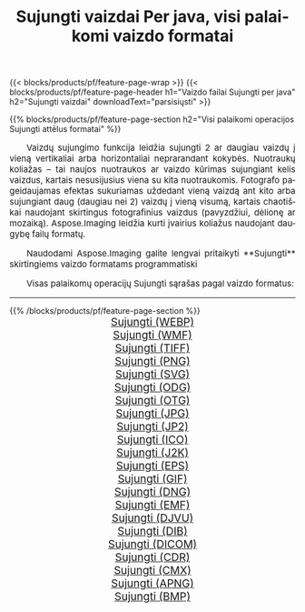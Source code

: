 ﻿---
title: Sujungti vaizdai Per java, visi palaikomi vaizdo formatai 
weight: 3920
url: /lt/java/merge 
lang: lt
langdirlevel: 2
locales: zh-hans,ja,it,ru,de,es,fr,nl,id,lt,pl,pt,vi,tr,ko,zh-hant,ar,hi,th,sv,cs,uk,he
description: Naudodami Aspose.Imaging galite lengvai sukurti Sujungti vaizdus per java
---

{{< blocks/products/pf/feature-page-wrap >}}
{{< blocks/products/pf/feature-page-header h1="Vaizdo failai Sujungti per java" h2="Sujungti vaizdai" downloadText="parsisiųsti" >}}


{{% blocks/products/pf/feature-page-section  h2="Visi palaikomi operacijos Sujungti attēlus formatai" %}}
<p align="justify" style="text-indent:2em;font-size:15px;">
Vaizdų sujungimo funkcija leidžia sujungti 2 ar daugiau vaizdų į vieną vertikaliai arba horizontaliai neprarandant kokybės. Nuotraukų koliažas – tai naujos nuotraukos ar vaizdo kūrimas sujungiant kelis vaizdus, ​​kartais nesusijusius viena su kita nuotraukomis. Fotografo pageidaujamas efektas sukuriamas uždedant vieną vaizdą ant kito arba sujungiant daug (daugiau nei 2) vaizdų į vieną visumą, kartais chaotiškai naudojant skirtingus fotografinius vaizdus (pavyzdžiui, dėlionę ar mozaiką). Aspose.Imaging leidžia kurti įvairius koliažus naudojant daugybę failų formatų.
</p>
<p align="justify" style="text-indent:2em;font-size:15px;">
Naudodami Aspose.Imaging galite lengvai pritaikyti **Sujungti** skirtingiems vaizdo formatams programmatiski
</p>
<p align="justify" style="text-indent:2em;font-size:15px;">
Visas palaikomų operacijų Sujungti sąrašas pagal vaizdo formatus:
</p>
<hr/>
{{% /blocks/products/pf/feature-page-section %}}
<div class="container-fluid productfamilypage bg-gray">
    <div class="convertypes bg-gray agp-content section">
        <div class="container">
		<div class="row other-converters" style="gap: 10px;font-size: 19px;text-align:center;">
		    <div class='col-md-2 other-converter remove-lp remove-rp'><a href="/imaging/lt/java/merge/webp" style="padding:15px;">Sujungti (WEBP)</a></div><div class='col-md-2 other-converter remove-lp remove-rp'><a href="/imaging/lt/java/merge/wmf" style="padding:15px;">Sujungti (WMF)</a></div><div class='col-md-2 other-converter remove-lp remove-rp'><a href="/imaging/lt/java/merge/tiff" style="padding:15px;">Sujungti (TIFF)</a></div><div class='col-md-2 other-converter remove-lp remove-rp'><a href="/imaging/lt/java/merge/png" style="padding:15px;">Sujungti (PNG)</a></div><div class='col-md-2 other-converter remove-lp remove-rp'><a href="/imaging/lt/java/merge/svg" style="padding:15px;">Sujungti (SVG)</a></div><div class='col-md-2 other-converter remove-lp remove-rp'><a href="/imaging/lt/java/merge/odg" style="padding:15px;">Sujungti (ODG)</a></div><div class='col-md-2 other-converter remove-lp remove-rp'><a href="/imaging/lt/java/merge/otg" style="padding:15px;">Sujungti (OTG)</a></div><div class='col-md-2 other-converter remove-lp remove-rp'><a href="/imaging/lt/java/merge/jpg" style="padding:15px;">Sujungti (JPG)</a></div><div class='col-md-2 other-converter remove-lp remove-rp'><a href="/imaging/lt/java/merge/jp2" style="padding:15px;">Sujungti (JP2)</a></div><div class='col-md-2 other-converter remove-lp remove-rp'><a href="/imaging/lt/java/merge/ico" style="padding:15px;">Sujungti (ICO)</a></div><div class='col-md-2 other-converter remove-lp remove-rp'><a href="/imaging/lt/java/merge/j2k" style="padding:15px;">Sujungti (J2K)</a></div><div class='col-md-2 other-converter remove-lp remove-rp'><a href="/imaging/lt/java/merge/eps" style="padding:15px;">Sujungti (EPS)</a></div><div class='col-md-2 other-converter remove-lp remove-rp'><a href="/imaging/lt/java/merge/gif" style="padding:15px;">Sujungti (GIF)</a></div><div class='col-md-2 other-converter remove-lp remove-rp'><a href="/imaging/lt/java/merge/dng" style="padding:15px;">Sujungti (DNG)</a></div><div class='col-md-2 other-converter remove-lp remove-rp'><a href="/imaging/lt/java/merge/emf" style="padding:15px;">Sujungti (EMF)</a></div><div class='col-md-2 other-converter remove-lp remove-rp'><a href="/imaging/lt/java/merge/djvu" style="padding:15px;">Sujungti (DJVU)</a></div><div class='col-md-2 other-converter remove-lp remove-rp'><a href="/imaging/lt/java/merge/dib" style="padding:15px;">Sujungti (DIB)</a></div><div class='col-md-2 other-converter remove-lp remove-rp'><a href="/imaging/lt/java/merge/dicom" style="padding:15px;">Sujungti (DICOM)</a></div><div class='col-md-2 other-converter remove-lp remove-rp'><a href="/imaging/lt/java/merge/cdr" style="padding:15px;">Sujungti (CDR)</a></div><div class='col-md-2 other-converter remove-lp remove-rp'><a href="/imaging/lt/java/merge/cmx" style="padding:15px;">Sujungti (CMX)</a></div><div class='col-md-2 other-converter remove-lp remove-rp'><a href="/imaging/lt/java/merge/apng" style="padding:15px;">Sujungti (APNG)</a></div><div class='col-md-2 other-converter remove-lp remove-rp'><a href="/imaging/lt/java/merge/bmp" style="padding:15px;">Sujungti (BMP)</a></div>
                </div>
        </div>
    </div>
</div>
<br/>
